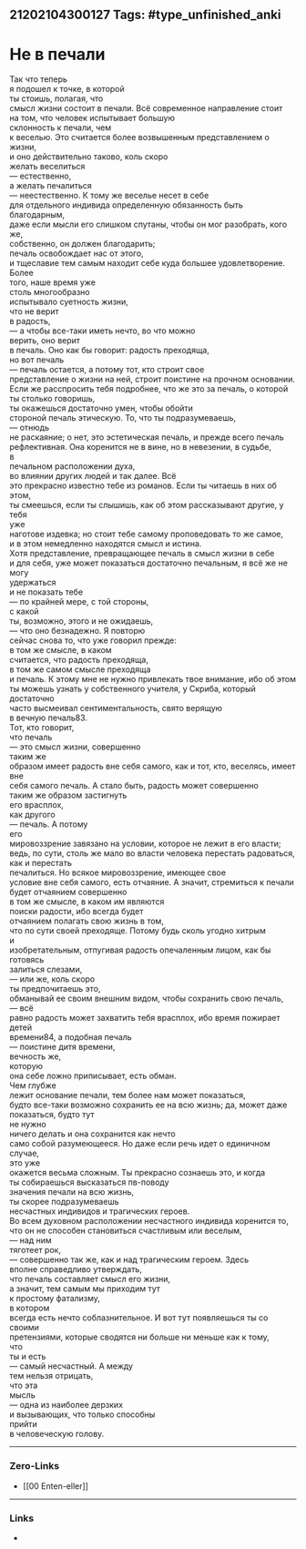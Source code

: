 21202104300127
Tags: #type_unfinished_anki 
---
# Не в печали

Так что теперь <br>я подошел к точке, в которой <br>ты стоишь, полагая, что <br>смысл жизни состоит в печали. Всё современное направление стоит <br>на том, что человек испытывает большую <br>склонность к печали, чем <br>к веселью. Это считается более возвышенным представлением о жизни, <br>и оно действительно таково, коль скоро <br>желать веселиться <br>— естественно, <br>а желать печалиться <br>— неестественно. К тому же веселье несет в себе <br>для отдельного индивида определенную обязанность быть благодарным, <br>даже если мысли его слишком спутаны, чтобы он мог разобрать, кого же, <br>собственно, он должен благодарить; <br>печаль освобождает нас от этого, <br>и тщеславие тем самым находит себе куда большее удовлетворение. Более <br>того, наше время уже <br>столь многообразно <br>испытывало суетность жизни, <br>что не верит <br>в радость, <br>— а чтобы все-таки иметь нечто, во что можно <br>верить, оно верит <br>в печаль. Оно как бы говорит: радость преходяща, <br>но вот печаль <br>— печаль остается, а потому тот, кто строит свое <br>представление о жизни на ней, строит поистине на прочном основании. <br>Если же расспросить тебя подробнее, что же это за печаль, о которой <br>ты столько говоришь, <br>ты окажешься достаточно умен, чтобы обойти <br>стороной печаль этическую. То, что ты подразумеваешь, <br>— отнюдь <br>не раскаяние; о нет, это эстетическая печаль, и прежде всего печаль <br>рефлективная. Она коренится не в вине, но в невезении, в судьбе, <br>в <br>печальном расположении духа, <br>во влиянии других людей и так далее. Всё <br>это прекрасно известно тебе из романов. Если ты читаешь в них об этом, <br>ты смеешься, если ты слышишь, как об этом рассказывают другие, у тебя <br>уже <br>наготове издевка; но стоит тебе самому проповедовать то же самое, <br>и в этом немедленно находятся смысл и истина. <br>Хотя представление, превращающее печаль в смысл жизни в себе <br>и для себя, уже может показаться достаточно печальным, я всё же не могу <br>удержаться <br>и не показать тебе <br>— по крайней мере, с той стороны, <br>с какой <br>ты, возможно, этого и не ожидаешь, <br>— что оно безнадежно. Я повторю <br>сейчас снова то, что уже говорил прежде: <br>в том же смысле, в каком <br>считается, что радость преходяща, <br>в том же самом смысле преходяща <br>и печаль. К этому мне не нужно привлекать твое внимание, ибо об этом <br>ты можешь узнать у собственного учителя, у Скриба, который достаточно <br>часто высмеивал сентиментальность, свято верящую <br>в вечную печаль83. <br>Тот, кто говорит, <br>что печаль <br>— это смысл жизни, совершенно <br>таким же <br>образом имеет радость вне себя самого, как и тот, кто, веселясь, имеет вне <br>себя самого печаль. А стало быть, радость может совершенно <br>таким же образом застигнуть <br>его врасплох, <br>как другого <br>— печаль. А потому <br>его <br>мировоззрение завязано на условии, которое не лежит в его власти; <br>ведь, по сути, столь же мало во власти человека перестать радоваться, <br>как и перестать <br>печалиться. Но всякое мировоззрение, имеющее свое <br>условие вне себя самого, есть отчаяние. А значит, стремиться к печали <br>будет отчаянием совершенно <br>в том же смысле, в каком им являются <br>поиски радости, ибо всегда будет <br>отчаянием полагать свою жизнь в том, <br>что по сути своей преходяще. Потому будь сколь угодно хитрым <br>и <br>изобретательным, отпугивая радость опечаленным лицом, как бы готовясь <br>залиться слезами, <br>— или же, коль скоро <br>ты предпочитаешь это, <br>обманывай ее своим внешним видом, чтобы сохранить свою печаль, <br>— всё <br>равно радость может захватить тебя врасплох, ибо время пожирает детей <br>времени84, а подобная печаль <br>— поистине дитя времени, <br>вечность же, <br>которую <br>она себе ложно приписывает, есть обман. <br>Чем глубже <br>лежит основание печали, тем более нам может показаться, <br>будто все-таки возможно сохранить ее на всю жизнь; да, может даже <br>показаться, будто тут <br>не нужно <br>ничего делать и она сохранится как нечто <br>само собой разумеющееся. Но даже если речь идет о единичном случае, <br>это уже <br>окажется весьма сложным. Ты прекрасно сознаешь это, и когда <br>ты собираешься высказаться пв-поводу <br>значения печали на всю жизнь, <br>ты скорее подразумеваешь <br>несчастных индивидов и трагических героев. <br>Во всем духовном расположении несчастного индивида коренится то, <br>что он не способен становиться счастливым или веселым, <br>— над ним <br>тяготеет рок, <br>— совершенно так же, как и над трагическим героем. Здесь <br>вполне справедливо утверждать, <br>что печаль составляет смысл его жизни, <br>а значит, тем самым мы приходим тут <br>к простому фатализму, <br>в котором <br>всегда есть нечто соблазнительное. И вот тут появляешься ты со своими <br>претензиями, которые сводятся ни больше ни меньше как к тому, <br>что <br>ты и есть <br>— самый несчастный. А между <br>тем нельзя отрицать, <br>что эта <br>мысль <br>— одна из наиболее дерзких <br>и вызывающих, что только способны <br>прийти <br>в человеческую голову.

---
### Zero-Links
- [[00 Enten-eller]]
---
### Links
-